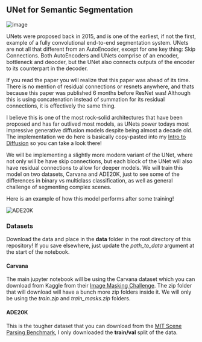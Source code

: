 ## UNet for Semantic Segmentation

![image](https://github.com/priyammaz/HAL-DL-From-Scratch/blob/main/src/visuals/autoencoder_vs_unet.png?raw=true)

UNets were proposed back in 2015, and is one of the earliest, if not the first, example of a fully convolutional end-to-end segmentation system. UNets are not all that different from an AutoEncoder, except for one key thing: Skip Connections. Both AutoEncoders and UNets comprise of an encoder, bottleneck and deocder, but the UNet also connects outputs of the encoder to its counterpart in the decoder. 

If you read the paper you will realize that this paper was ahead of its time. There is no mention of residual connections or resnets anywhere, and thats because this paper was published 6 months before ResNet was! Although this is using concatenation instead of summation for its residual connections, it is effectively the same thing. 

I believe this is one of the most rock-solid architectures that have been proposed and has far outlived most models, as UNets power todays most impressive generative diffusion models despite being almost a decade old. The implementation we do here is basically copy-pasted into my [Intro to Diffusion](https://github.com/priyammaz/HAL-DL-From-Scratch/tree/main/PyTorch%20for%20Generation/Diffusion/Intro%20to%20Diffusion) so you can take a look there!

We will be implementing a slightly more modern variant of the UNet, where not only will be have skip connections, but each block of the UNet will also have residual connections to allow for deeper models. We will train this model on two datasets, Carvana and ADE20K, just to see some of the differences in binary vs multiclass classification, as well as general challenge of segmenting complex scenes. 

Here is an example of how this model performs after some training!

![ADE20K](https://github.com/priyammaz/HAL-DL-From-Scratch/blob/main/src/visuals/ade20k_unet_prediction.png?raw=true)

### Datasets

Download the data and place in the **data** folder in the root directory of this repository! If you save elsewhere, just update the *path_to_data* argument at the start of the notebook. 

#### Carvana

The main jupyter notebook will be using the Carvana dataset which you can download from Kaggle from their [Image Masking Challenge](https://www.kaggle.com/c/carvana-image-masking-challenge). The zip folder that will download will have a bunch more zip folders inside it. We will only be using the *train.zip* and *train_masks.zip* folders.

#### ADE20K

This is the tougher dataset that you can download from the [MIT Scene Parsing Benchmark](http://sceneparsing.csail.mit.edu/), I only downloaded the **train/val** split of the data.
